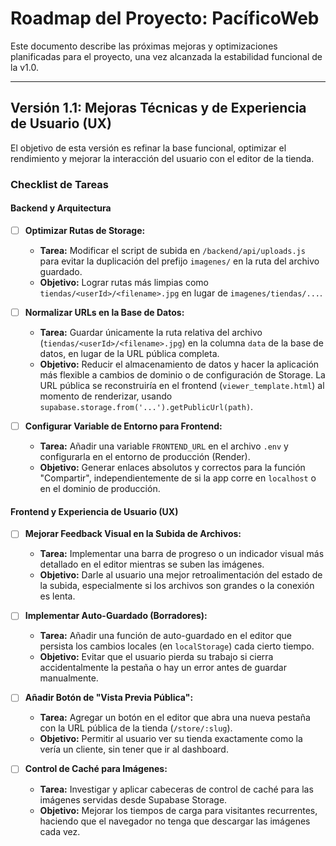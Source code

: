 # Roadmap del Proyecto: PacíficoWeb

Este documento describe las próximas mejoras y optimizaciones planificadas para el proyecto, una vez alcanzada la estabilidad funcional de la v1.0.

---

## Versión 1.1: Mejoras Técnicas y de Experiencia de Usuario (UX)

El objetivo de esta versión es refinar la base funcional, optimizar el rendimiento y mejorar la interacción del usuario con el editor de la tienda.

### Checklist de Tareas

#### Backend y Arquitectura
- [ ] **Optimizar Rutas de Storage:**
  - **Tarea:** Modificar el script de subida en `/backend/api/uploads.js` para evitar la duplicación del prefijo `imagenes/` en la ruta del archivo guardado.
  - **Objetivo:** Lograr rutas más limpias como `tiendas/<userId>/<filename>.jpg` en lugar de `imagenes/tiendas/...`.

- [ ] **Normalizar URLs en la Base de Datos:**
  - **Tarea:** Guardar únicamente la ruta relativa del archivo (`tiendas/<userId>/<filename>.jpg`) en la columna `data` de la base de datos, en lugar de la URL pública completa.
  - **Objetivo:** Reducir el almacenamiento de datos y hacer la aplicación más flexible a cambios de dominio o de configuración de Storage. La URL pública se reconstruiría en el frontend (`viewer_template.html`) al momento de renderizar, usando `supabase.storage.from('...').getPublicUrl(path)`.

- [ ] **Configurar Variable de Entorno para Frontend:**
  - **Tarea:** Añadir una variable `FRONTEND_URL` en el archivo `.env` y configurarla en el entorno de producción (Render).
  - **Objetivo:** Generar enlaces absolutos y correctos para la función "Compartir", independientemente de si la app corre en `localhost` o en el dominio de producción.

#### Frontend y Experiencia de Usuario (UX)
- [ ] **Mejorar Feedback Visual en la Subida de Archivos:**
  - **Tarea:** Implementar una barra de progreso o un indicador visual más detallado en el editor mientras se suben las imágenes.
  - **Objetivo:** Darle al usuario una mejor retroalimentación del estado de la subida, especialmente si los archivos son grandes o la conexión es lenta.

- [ ] **Implementar Auto-Guardado (Borradores):**
  - **Tarea:** Añadir una función de auto-guardado en el editor que persista los cambios locales (en `localStorage`) cada cierto tiempo.
  - **Objetivo:** Evitar que el usuario pierda su trabajo si cierra accidentalmente la pestaña o hay un error antes de guardar manualmente.

- [ ] **Añadir Botón de "Vista Previa Pública":**
  - **Tarea:** Agregar un botón en el editor que abra una nueva pestaña con la URL pública de la tienda (`/store/:slug`).
  - **Objetivo:** Permitir al usuario ver su tienda exactamente como la vería un cliente, sin tener que ir al dashboard.

- [ ] **Control de Caché para Imágenes:**
  - **Tarea:** Investigar y aplicar cabeceras de control de caché para las imágenes servidas desde Supabase Storage.
  - **Objetivo:** Mejorar los tiempos de carga para visitantes recurrentes, haciendo que el navegador no tenga que descargar las imágenes cada vez.
